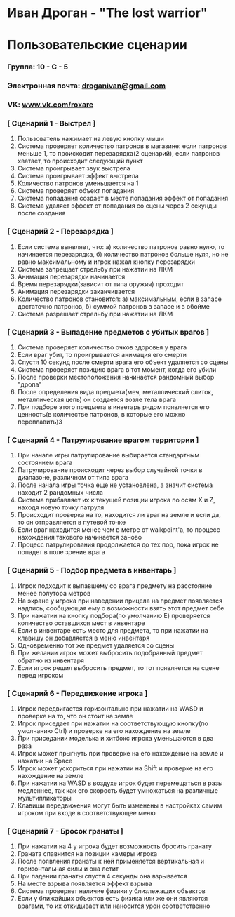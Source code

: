 # Иван Дроган - "The lost warrior"
# Пользовательские сценарии

### Группа: 10 - С - 5
### Электронная почта: droganivan@gmail.com
### VK: www.vk.com/roxare


### [ Сценарий 1 - Выстрел ]

1. Пользователь нажимает на левую кнопку мыши
2. Система проверяет количество патронов в магазине: если патронов меньше 1, то происходит перезарядка(2 сценарий), если патронов хватает, то происходит следующий пункт
3. Система проигрывает звук выстрела
4. Система проигрывает эффект выстрела
5. Количество патронов уменьшается на 1
6. Система проверяет объект попадания
7. Система попадания создает в месте попадания эффект от попадания
8. Система удаляет эффект от попадания со сцены через 2 секунды после создания

### [ Сценарий 2 - Перезарядка ]

1. Если система выявляет, что: а) количество патронов равно нулю, то начинается перезарядка, б) количество патронов больше нуля, но не равно максимальному и игрок нажал кнопку перезарядки
2. Система запрещает стрельбу при нажатии на ЛКМ
3. Анимация перезарядки начинается
4. Время перезарядки(зависит от типа оружия) проходит
5. Анимация перезарядки заканчивается
6. Количество патронов становится: а) максимальным, если в запасе достаточно патронов, б) суммой патронов в запасе и в обойме
7. Система разрешает стрельбу при нажатии на ЛКМ

### [ Сценарий 3 - Выпадение предметов с убитых врагов ]

1. Система проверяет количество очков здоровья у врага
2. Если враг убит, то проигрывается анимация его смерти
3. Спустя 10 секунд после смерти врага его объект удаляется со сцены
4. Система проверяет позицию врага в тот момент, когда его убили
5. После проверки местоположения начинается рандомный выбор "дропа"
6. После определения вида предмета(меч, металлический слиток, металлическая цепь) он создается возле тела врага
7. При подборе этого предмета в инветарь рядом появляется его ценность(в количестве патронов, в которые его можно переплавить)3

### [ Сценарий 4 - Патрулирование врагом территории ]

1. При начале игры патрулирование выбирается стандартным состоянием врага
2. Патрулирование происходит через выбор случайной точки в диапазоне, различном от типа врага
3. После начала игры точка еще не установлена, а значит система находит 2 рандомных числа 
4. Система прибавляет их к текущей позиции игрока по осям X и Z, находя новую точку патруля
5. Происходит проверка на то, находится ли враг на земле и если да, то он отправляется в путевой точке
6. Если враг находится менее чем в метре от walkpoint'а, то процесс нахождения такового начинается заново
7. Процесс патрулирования продолжается до тех пор, пока игрок не попадет в поле зрение врага

### [ Сценарий 5 - Подбор предмета в инвентарь ]

1. Игрок подходит к выпавшему со врага предмету на расстояние менее полутора метров
2. На экране у игрока при наведении прицела на предмет появляется надпись, сообщающая ему о возможности взять этот предмет себе
3. При нажатии на кнопку подбора(по умолчанию Е) проверяется количество оставшихся мест в инвентаре
4. Если в инвентаре есть место для предмета, то при нажатии на клавишу он добавляется в меню инвентаря
5. Одновременно тот же предмет удаляется со сцены
6. При желании игрок может выбросить подобранный предмет обратно из инвентаря
7. Если игрок решил выбросить предмет, то тот появляется на сцене перед игроком

### [ Сценарий 6 - Передвижение игрока ]

1. Игрок передвигается горизонтально при нажатии на WASD и проверке на то, что он стоит на земле
2. Игрок приседает при нажатии на соответствующую кнопку(по умолчанию Ctrl) и проверке на его нахождение на земле
3. При приседании моделька и хитбокс игрока уменьшаются в два раза
4. Игрок может прыгнуть при проверке на его нахождение на земле и нажатии на Space
5. Игрок может ускориться при нажатии на Shift и проверке на его нахождение на земле
6. При нажатии на WASD в воздухе игрок будет перемещаться в разы медленнее, так как его скорость будет умножаться на различные мультипликаторы
7. Клавиши передвижения могут быть изменены в настройках самим игроком при входе в соответствующее меню

### [ Сценарий 7 - Бросок гранаты ]

1. При нажатии на 4 у игрока будет возможность бросить гранату
2. Граната спавнится на позиции камеры игрока
3. После появления гранаты к ней применяется вертикальная и горизонтальная силы и она летит
4. При падении гранаты спустя 4 секунды она взрывается
5. На месте взрыва появляется эффект взрыва
6. Система проверяет наличие физики у близлежащих объектов
7. Если у ближайших объектов есть физика или же они являются врагами, то их откидывает или наносится урон соответственно
